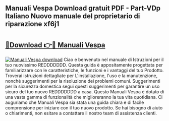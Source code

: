 ## Manuali Vespa Download gratuit PDF - Part-VDp Italiano Nuovo manuale del proprietario di riparazione xf6j1

# <h2><a href="http://dfdy5f2.blite.top/?on=Manuali+Vespa">🔗Download 👉🔴 Manuali Vespa</a></h2>

[![Manuali Vespa download](https://i.imgur.com/lujVjoI.png)](http://dfdy5f2.blite.top/?on=Manuali+Vespa)
Ciao e benvenuto nel manuale di Istruzioni per il tuo nuovissimo REDDDDDDD. Questa guida è appositamente progettata per familiarizzare con le caratteristiche, le funzioni e i vantaggi del tuo Prodotto. Troverai istruzioni dettagliate per L'installazione, l'uso e la manutenzione, nonché suggerimenti per la risoluzione dei problemi comuni. Suggerimenti per la sicurezza domestica segui questi suggerimenti per garantire un uso sicuro del tuo nuovo REDDDDDDD a casa. Questo Manuali Vespa è dotato di una vasta gamma di funzionalità che miglioreranno la tua vita quotidiana. Ci auguriamo che Manuali Vespa sia stata una guida chiara e di facile comprensione per iniziare con il tuo nuovo prodotto. Se hai bisogno di aiuto o chiarimenti, non esitare a contattare il nostro team di assistenza clienti.

